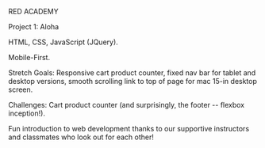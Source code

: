 

RED ACADEMY

Project 1: Aloha

HTML, CSS, JavaScript (JQuery).

Mobile-First.

Stretch Goals:
Responsive cart product counter, fixed nav bar for tablet and desktop versions, smooth scrolling link to top of page for mac 15-in desktop screen.

Challenges:
Cart product counter (and surprisingly, the footer -- flexbox inception!).

Fun introduction to web development thanks to our supportive instructors and classmates who look out for each other!